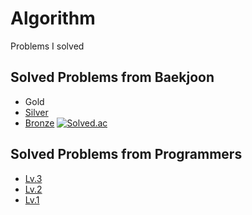 # Algorithm
Problems I solved

## Solved Problems from Baekjoon
- Gold
- [Silver](/baekjoon/silver)
- [Bronze](/baekjoon/bronze)
[![Solved.ac](http://mazassumnida.wtf/api/v2/generate_badge?boj=bobo0)](https://solved.ac/bobo0)

## Solved Problems from Programmers
- [Lv.3](/programmers/lv3)
- [Lv.2](/programmers/lv2)
- [Lv.1](/programmers/lv1)

